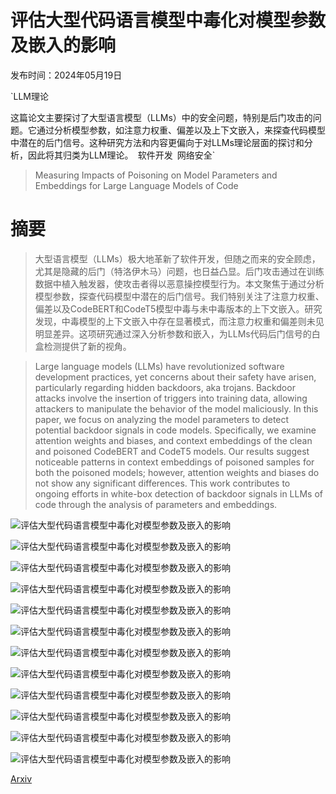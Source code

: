 # 评估大型代码语言模型中毒化对模型参数及嵌入的影响

发布时间：2024年05月19日

`LLM理论

这篇论文主要探讨了大型语言模型（LLMs）中的安全问题，特别是后门攻击的问题。它通过分析模型参数，如注意力权重、偏差以及上下文嵌入，来探查代码模型中潜在的后门信号。这种研究方法和内容更偏向于对LLMs理论层面的探讨和分析，因此将其归类为LLM理论。` `软件开发` `网络安全`

> Measuring Impacts of Poisoning on Model Parameters and Embeddings for Large Language Models of Code

# 摘要

> 大型语言模型（LLMs）极大地革新了软件开发，但随之而来的安全顾虑，尤其是隐藏的后门（特洛伊木马）问题，也日益凸显。后门攻击通过在训练数据中植入触发器，使攻击者得以恶意操控模型行为。本文聚焦于通过分析模型参数，探查代码模型中潜在的后门信号。我们特别关注了注意力权重、偏差以及CodeBERT和CodeT5模型中毒与未中毒版本的上下文嵌入。研究发现，中毒模型的上下文嵌入中存在显著模式，而注意力权重和偏差则未见明显差异。这项研究通过深入分析参数和嵌入，为LLMs代码后门信号的白盒检测提供了新的视角。

> Large language models (LLMs) have revolutionized software development practices, yet concerns about their safety have arisen, particularly regarding hidden backdoors, aka trojans. Backdoor attacks involve the insertion of triggers into training data, allowing attackers to manipulate the behavior of the model maliciously. In this paper, we focus on analyzing the model parameters to detect potential backdoor signals in code models. Specifically, we examine attention weights and biases, and context embeddings of the clean and poisoned CodeBERT and CodeT5 models. Our results suggest noticeable patterns in context embeddings of poisoned samples for both the poisoned models; however, attention weights and biases do not show any significant differences. This work contributes to ongoing efforts in white-box detection of backdoor signals in LLMs of code through the analysis of parameters and embeddings.

![评估大型代码语言模型中毒化对模型参数及嵌入的影响](../../../paper_images/2405.11466/distribution_codebert-base_encoder_layer_11_bias.png)

![评估大型代码语言模型中毒化对模型参数及嵌入的影响](../../../paper_images/2405.11466/distribution_codebert-base_encoder_layer_11_weight.png)

![评估大型代码语言模型中毒化对模型参数及嵌入的影响](../../../paper_images/2405.11466/distribution_codet5-base_encoder_layer_11_weight.png)

![评估大型代码语言模型中毒化对模型参数及嵌入的影响](../../../paper_images/2405.11466/distribution_codet5-base_decoder_layer_11_weight.png)

![评估大型代码语言模型中毒化对模型参数及嵌入的影响](../../../paper_images/2405.11466/embeddings_codebert-base_clean_model.png)

![评估大型代码语言模型中毒化对模型参数及嵌入的影响](../../../paper_images/2405.11466/embeddings_codebert-base_poisoned_model.png)

![评估大型代码语言模型中毒化对模型参数及嵌入的影响](../../../paper_images/2405.11466/embeddings_codet5-base_clean_model.png)

![评估大型代码语言模型中毒化对模型参数及嵌入的影响](../../../paper_images/2405.11466/embeddings_codet5-base_poisoned_model.png)

![评估大型代码语言模型中毒化对模型参数及嵌入的影响](../../../paper_images/2405.11466/ftvspt_codebert-base_encoder_layer_11_density_weight.png)

![评估大型代码语言模型中毒化对模型参数及嵌入的影响](../../../paper_images/2405.11466/ftvspt_codet5-base_encoder_layer_11_density_weight.png)

![评估大型代码语言模型中毒化对模型参数及嵌入的影响](../../../paper_images/2405.11466/ftvspt_codet5-base_decoder_layer_11_density_weight.png)

![评估大型代码语言模型中毒化对模型参数及嵌入的影响](../../../paper_images/2405.11466/ftvspt_codebert-base_encoder_layer_11_scatter_bias.png)

[Arxiv](https://arxiv.org/abs/2405.11466)